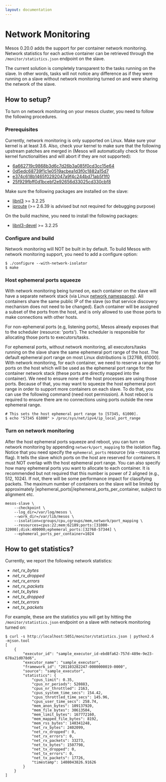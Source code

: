 ```yaml
---
layout: documentation
---
```


# Network Monitoring

Mesos 0.20.0 adds the support for per container network monitoring. Network statistics for each active container can be retrieved through the `/monitor/statistics.json` endpoint on the slave.

The current solution is completely transparent to the tasks running on the slave. In other words, tasks will not notice any difference as if they were running on a slave without network monitoring turned on and were sharing the network of the slave.

## How to setup?

To turn on network monitoring on your mesos cluster, you need to follow the following procedures.

### Prerequisites

Currently, network monitoring is only supported on Linux. Make sure your kernel is at least 3.6. Also, check your kernel to make sure that the following upstream patches are merged in (Mesos will automatically check for those kernel functionalities and will abort if they are not supported):

* [6a662719c9868b3d6c7d26b3a085f0cd3cc15e64](https://github.com/torvalds/linux/commit/6a662719c9868b3d6c7d26b3a085f0cd3cc15e64)
* [0d5edc68739f1c1e0519acbea1d3f0c1882a15d7](https://github.com/torvalds/linux/commit/0d5edc68739f1c1e0519acbea1d3f0c1882a15d7)
* [e374c618b1465f0292047a9f4c244bd71ab5f1f0](https://github.com/torvalds/linux/commit/e374c618b1465f0292047a9f4c244bd71ab5f1f0)
* [25f929fbff0d1bcebf2e92656d33025cd330cbf8](https://github.com/torvalds/linux/commit/25f929fbff0d1bcebf2e92656d33025cd330cbf8)

Make sure the following packages are installed on the slave:

* [libnl3](http://www.infradead.org/~tgr/libnl/) >= 3.2.25
* [iproute](http://www.linuxfoundation.org/collaborate/workgroups/networking/iproute2) (>= 2.6.39 is advised but not required for debugging purpose)

On the build machine, you need to install the following packages:

* [libnl3-devel](http://www.infradead.org/~tgr/libnl/) >= 3.2.25

### Configure and build

Network monitoring will NOT be built in by default. To build Mesos with network monitoring support, you need to add a configure option:

```
$ ./configure --with-network-isolator
$ make
```

### Host ephemeral ports squeeze

With network monitoring being turned on, each container on the slave will have a separate network stack (via Linux [network namespaces](http://lwn.net/Articles/580893/)). All containers share the same public IP of the slave (so that service discovery mechanism does not need to be changed). Each container will be assigned a subset of the ports from the host, and is only allowed to use those ports to make connections with other hosts.

For non-ephemeral ports (e.g, listening ports), Mesos already exposes that to the scheduler (resource: 'ports'). The scheduler is responsible for allocating those ports to executors/tasks.

For ephemeral ports, without network monitoring, all executors/tasks running on the slave share the same ephemeral port range of the host. The default ephemeral port range on most Linux distributions is [32768, 61000]. With network monitoring, for each container, we need to reserve a range for ports on the host which will be used as the ephemeral port range for the container network stack (these ports are directly mapped into the container). We need to ensure none of the host processes are using those ports. Because of that, you may want to squeeze the host ephemeral port range in order to support more containers on each slave. To do that, you can use the following command (need root permission). A host reboot is required to ensure there are no connections using ports outside the new ephemeral range.

```
# This sets the host ephemeral port range to [57345, 61000].
$ echo "57345 61000" > /proc/sys/net/ipv4/ip_local_port_range
```

### Turn on network monitoring

After the host ephemeral ports squeeze and reboot, you can turn on network monitoring by appending `network/port_mapping` to the isolation flag. Notice that you need specify the `ephemeral_ports` resource (via --resources flag). It tells the slave which ports on the host are reserved for containers. It must NOT overlap with the host ephemeral port range. You can also specify how many ephemeral ports you want to allocate to each container. It is recommended but not required that this number is power of 2 aligned (e.g., 512, 1024). If not, there will be some performance impact for classifying packets. The maximum number of containers on the slave will be limited by approximately |ephemeral_ports|/ephemeral_ports_per_container, subject to alignment etc.

```
mesos-slave \
	--checkpoint \
	--log_dir=/var/log/mesos \
	--work_dir=/var/lib/mesos \
	--isolation=cgroups/cpu,cgroups/mem,network/port_mapping \
	--resources=cpus:22;mem:62189;ports:[31000-32000];disk:400000;ephemeral_ports:[32768-57344] \
	--ephemeral_ports_per_container=1024
```

## How to get statistics?

Currently, we report the following network statistics:

* _net_rx_bytes_
* _net_rx_dropped_
* _net_rx_errors_
* _net_rx_packets_
* _net_tx_bytes_
* _net_tx_dropped_
* _net_tx_errors_
* _net_tx_packets_

For example, these are the statistics you will get by hitting the `/monitor/statistics.json` endpoint on a slave with network monitoring turned on:

```
$ curl -s http://localhost:5051/monitor/statistics.json | python2.6
-mjson.tool
[
    {
        "executor_id": "sample_executor_id-ebd8fa62-757d-489e-9e23-678a21d078d6",
        "executor_name": "sample_executor",
        "framework_id": "201103282247-0000000019-0000",
        "source": "sample_executor",
        "statistics": {
            "cpus_limit": 0.35,
            "cpus_nr_periods": 520883,
            "cpus_nr_throttled": 2163,
            "cpus_system_time_secs": 154.42,
            "cpus_throttled_time_secs": 145.96,
            "cpus_user_time_secs": 258.74,
            "mem_anon_bytes": 109137920,
            "mem_file_bytes": 30613504,
            "mem_limit_bytes": 167772160,
            "mem_mapped_file_bytes": 8192,
            "mem_rss_bytes": 140341248,
            "net_rx_bytes": 2402099,
            "net_rx_dropped": 0,
            "net_rx_errors": 0,
            "net_rx_packets": 33273,
            "net_tx_bytes": 1507798,
            "net_tx_dropped": 0,
            "net_tx_errors": 0,
            "net_tx_packets": 17726,
            "timestamp": 1408043826.91626
        }
    }
]
```
